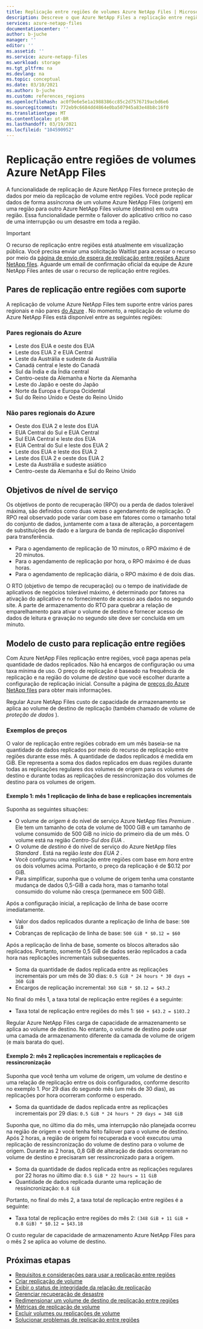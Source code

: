 ```yaml
---
title: Replicação entre regiões de volumes Azure NetApp Files | Microsoft Docs
description: Descreve o que Azure NetApp Files a replicação entre regiões, os pares de regiões com suporte, os objetivos de nível de serviço, a durabilidade dos dados e o modelo de custo.
services: azure-netapp-files
documentationcenter: ''
author: b-juche
manager: ''
editor: ''
ms.assetid: ''
ms.service: azure-netapp-files
ms.workload: storage
ms.tgt_pltfrm: na
ms.devlang: na
ms.topic: conceptual
ms.date: 03/10/2021
ms.author: b-juche
ms.custom: references_regions
ms.openlocfilehash: ac0f9e6e5e1a1988386cc85c2d7576719acbd6e6
ms.sourcegitcommit: 772eb9c6684dd4864e0ba507945a83e48b8c16f0
ms.translationtype: MT
ms.contentlocale: pt-BR
ms.lasthandoff: 03/19/2021
ms.locfileid: "104590952"
---
```

# <a name="cross-region-replication-of-azure-netapp-files-volumes"></a>Replicação entre regiões de volumes Azure NetApp Files

A funcionalidade de replicação de Azure NetApp Files fornece proteção de dados por meio da replicação de volume entre regiões. Você pode replicar dados de forma assíncrona de um volume Azure NetApp Files (origem) em uma região para outro Azure NetApp Files volume (destino) em outra região.  Essa funcionalidade permite o failover do aplicativo crítico no caso de uma interrupção ou um desastre em toda a região.

> [!IMPORTANT]
> O recurso de replicação entre regiões está atualmente em visualização pública. Você precisa enviar uma solicitação Waitlist para acessar o recurso por meio da [página de envio de espera de replicação entre regiões Azure NetApp files](https://aka.ms/anfcrrpreviewsignup). Aguarde um email de confirmação oficial da equipe de Azure NetApp Files antes de usar o recurso de replicação entre regiões.

## <a name="supported-cross-region-replication-pairs"></a><a name="supported-region-pairs"></a>Pares de replicação entre regiões com suporte

A replicação de volume Azure NetApp Files tem suporte entre vários pares regionais e não pares [do Azure](../best-practices-availability-paired-regions.md#azure-regional-pairs) . No momento, a replicação de volume do Azure NetApp Files está disponível entre as seguintes regiões:  

### <a name="azure-regional-pairs"></a>Pares regionais do Azure

* Leste dos EUA e oeste dos EUA
* Leste dos EUA 2 e EUA Central
* Leste da Austrália e sudeste da Austrália
* Canadá central e leste do Canadá
* Sul da Índia e da Índia central 
* Centro-oeste da Alemanha e Norte da Alemanha
* Leste do Japão e oeste do Japão
* Norte da Europa e Europa Ocidental
* Sul do Reino Unido e Oeste do Reino Unido

### <a name="azure-regional-non-pairs"></a>Não pares regionais do Azure

*   Oeste dos EUA 2 e leste dos EUA
*   EUA Central do Sul e EUA Central
*   Sul EUA Central e leste dos EUA
*   EUA Central do Sul e leste dos EUA 2
*   Leste dos EUA e leste dos EUA 2
*   Leste dos EUA 2 e oeste dos EUA 2
*   Leste da Austrália e sudeste asiático 
*   Centro-oeste da Alemanha e Sul do Reino Unido

## <a name="service-level-objectives"></a>Objetivos de nível de serviço

Os objetivos de ponto de recuperação (RPO) ou a perda de dados tolerável máxima, são definidos como duas vezes o agendamento de replicação.  O RPO real observado pode variar com base em fatores como o tamanho total do conjunto de dados, juntamente com a taxa de alteração, a porcentagem de substituições de dado e a largura de banda de replicação disponível para transferência.   

* Para o agendamento de replicação de 10 minutos, o RPO máximo é de 20 minutos.  
* Para o agendamento de replicação por hora, o RPO máximo é de duas horas.  
* Para o agendamento de replicação diária, o RPO máximo é de dois dias.  

O RTO (objetivo de tempo de recuperação) ou o tempo de inatividade de aplicativos de negócios tolerável máximo, é determinado por fatores na ativação do aplicativo e no fornecimento de acesso aos dados no segundo site. A parte de armazenamento do RTO para quebrar a relação de emparelhamento para ativar o volume de destino e fornecer acesso de dados de leitura e gravação no segundo site deve ser concluída em um minuto.

## <a name="cost-model-for-cross-region-replication"></a>Modelo de custo para replicação entre regiões  

Com Azure NetApp Files replicação entre regiões, você paga apenas pela quantidade de dados replicados. Não há encargos de configuração ou uma taxa mínima de uso. O preço de replicação é baseado na frequência de replicação e na região do volume de *destino* que você escolher durante a configuração de replicação inicial. Consulte a página de [preços do Azure NetApp files](https://azure.microsoft.com/pricing/details/netapp/) para obter mais informações.  

Regular Azure NetApp Files custo de capacidade de armazenamento se aplica ao volume de destino de replicação (também chamado de volume de *proteção de dados* ). 

### <a name="pricing-examples"></a>Exemplos de preços

O valor de replicação entre regiões cobrado em um mês baseia-se na quantidade de dados replicados por meio do recurso de replicação entre regiões durante esse mês. A quantidade de dados replicados é medida em GiB. Ele representa a soma dos dados replicados em duas regiões durante todas as replicações regulares dos volumes de origem para os volumes de destino e durante todas as replicações de ressincronização dos volumes de destino para os volumes de origem.

#### <a name="example-1-month-1-baseline-replication-and-incremental-replications"></a>Exemplo 1: mês 1 replicação de linha de base e replicações incrementais

Suponha as seguintes situações:

* O volume de *origem* é do nível de serviço Azure NetApp files *Premium* . Ele tem um tamanho de cota de volume de 1000 GiB e um tamanho de volume consumido de 500 GiB no início do primeiro dia de um mês. O volume está na região *Centro-Sul dos EUA* .
* O volume de *destino* é do nível de serviço do Azure NetApp files *Standard* . Está na região *leste dos EUA 2* .
* Você configurou uma replicação entre regiões com base em *hora* entre os dois volumes acima. Portanto, o preço da replicação é de $0.12 por GiB.
* Para simplificar, suponha que o volume de origem tenha uma constante mudança de dados 0,5-GiB a cada hora, mas o tamanho total consumido do volume não cresça (permanece em 500 GiB). 

Após a configuração inicial, a replicação de linha de base ocorre imediatamente.  

* Valor dos dados replicados durante a replicação de linha de base: `500 GiB`
* Cobranças de replicação de linha de base: `500 GiB * $0.12 = $60`

Após a replicação de linha de base, somente os blocos alterados são replicados. Portanto, somente 0,5 GiB de dados serão replicados a cada hora nas replicações incrementais subsequentes.

* Soma da quantidade de dados replicada entre as replicações incrementais por um mês de 30 dias: `0.5 GiB * 24 hours * 30 days = 360 GiB`
* Encargos de replicação incremental: `360 GiB * $0.12 = $43.2`

No final do mês 1, a taxa total de replicação entre regiões é a seguinte:  

*  Taxa total de replicação entre regiões do mês 1: `$60 + $43.2 = $103.2`

Regular Azure NetApp Files carga de capacidade de armazenamento se aplica ao volume de destino. No entanto, o volume de destino pode usar uma camada de armazenamento diferente da camada de volume de origem (e mais barata do que).

#### <a name="example-2-month-2-incremental-replications-and-resync-replications"></a>Exemplo 2: mês 2 replicações incrementais e replicações de ressincronização  

Suponha que você tenha um volume de origem, um volume de destino e uma relação de replicação entre os dois configurados, conforme descrito no exemplo 1. Por 29 dias do segundo mês (um mês de 30 dias), as replicações por hora ocorreram conforme o esperado.

* Soma da quantidade de dados replicada entre as replicações incrementais por 29 dias: `0.5 GiB * 24 hours * 29 days = 348 GiB`

Suponha que, no último dia do mês, uma interrupção não planejada ocorreu na região de origem e você tenha feito failover para o volume de destino. Após 2 horas, a região de origem foi recuperada e você executou uma replicação de ressincronização do volume de destino para o volume de origem. Durante as 2 horas, 0,8 GiB de alteração de dados ocorreram no volume de destino e precisaram ser ressincronizado para a origem.

* Soma da quantidade de dados replicada entre as replicações regulares por 22 horas no último dia: `0.5 GiB * 22 hours = 11 GiB`
* Quantidade de dados replicada durante uma replicação de ressincronização: `0.8 GiB`

Portanto, no final do mês 2, a taxa total de replicação entre regiões é a seguinte:  

* Taxa total de replicação entre regiões do mês 2: `(348 GiB + 11 GiB + 0.8 GiB) * $0.12 = $43.18`

O custo regular de capacidade de armazenamento Azure NetApp Files para o mês 2 se aplica ao volume de destino.

## <a name="next-steps"></a>Próximas etapas
* [Requisitos e considerações para usar a replicação entre regiões](cross-region-replication-requirements-considerations.md)
* [Criar replicação de volume](cross-region-replication-create-peering.md)
* [Exibir o status de integridade da relação de replicação](cross-region-replication-display-health-status.md)
* [Gerenciar recuperação de desastre](cross-region-replication-manage-disaster-recovery.md)
* [Redimensionar um volume de destino de replicação entre regiões](azure-netapp-files-resize-capacity-pools-or-volumes.md#resize-a-cross-region-replication-destination-volume)
* [Métricas de replicação de volume](azure-netapp-files-metrics.md#replication)
* [Excluir volumes ou replicações de volume](cross-region-replication-delete.md)
* [Solucionar problemas de replicação entre regiões](troubleshoot-cross-region-replication.md)